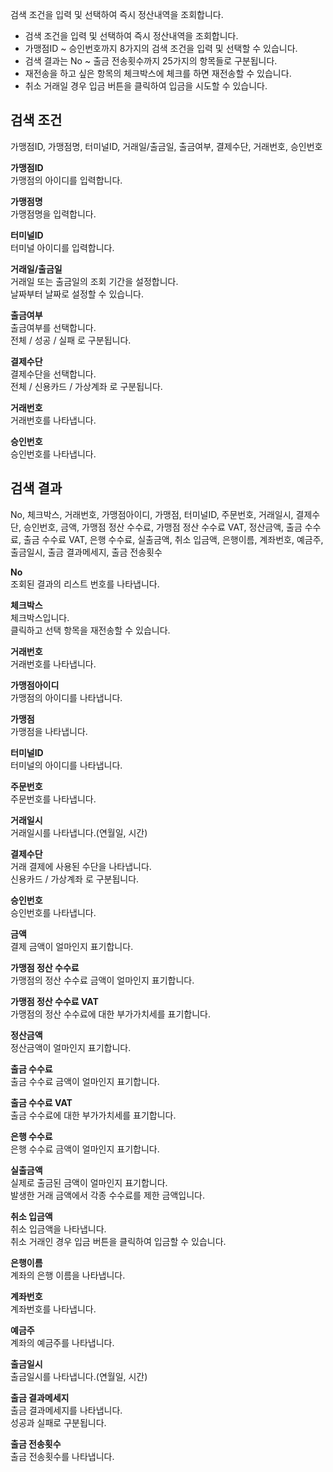 검색 조건을 입력 및 선택하여 즉시 정산내역을 조회합니다.

- 검색 조건을 입력 및 선택하여 즉시 정산내역을 조회합니다.
- 가맹점ID ~ 승인번호까지 8가지의 검색 조건을 입력 및 선택할 수 있습니다.
- 검색 결과는 No ~ 출금 전송횟수까지 25가지의 항목들로 구분됩니다.
- 재전송을 하고 싶은 항목의 체크박스에 체크를 하면 재전송할 수 있습니다.
- 취소 거래일 경우 입금 버튼을 클릭하여 입금을 시도할 수 있습니다.

## 검색 조건
가맹점ID, 가맹점명, 터미널ID, 거래일/출금일, 출금여부, 결제수단, 거래번호, 승인번호

**가맹점ID**
<br>가맹점의 아이디를 입력합니다.

**가맹점명**
<br>가맹점명을 입력합니다.

**터미널ID**
<br>터미널 아이디를 입력합니다.

**거래일/출금일**
<br>거래일 또는 출금일의 조회 기간을 설정합니다.
<br>날짜부터 날짜로 설정할 수 있습니다.

**출금여부**
<br>출금여부를 선택합니다.
<br>전체 / 성공 / 실패 로 구분됩니다.

**결제수단**
<br>결제수단을 선택합니다.
<br>전체 / 신용카드 / 가상계좌 로 구분됩니다.

**거래번호**
<br>거래번호를 나타냅니다.

**승인번호**
<br>승인번호를 나타냅니다.



## 검색 결과
No, 체크박스, 거래번호, 가맹점아이디, 가맹점, 터미널ID, 주문번호, 거래일시, 결제수단, 승인번호, 금액, 가맹점 정산 수수료, 가맹점 정산 수수료 VAT, 정산금액, 출금 수수료, 출금 수수료 VAT, 은행 수수료, 실출금액, 취소 입금액, 은행이름, 계좌번호, 예금주, 출금일시, 출금 결과메세지, 출금 전송횟수

**No**
<br>조회된 결과의 리스트 번호를 나타냅니다.

**체크박스**
<br>체크박스입니다.
<br>클릭하고 선택 항목을 재전송할 수 있습니다.

**거래번호**
<br>거래번호를 나타냅니다.

**가맹점아이디**
<br>가맹점의 아이디를 나타냅니다.

**가맹점**
<br>가맹점을 나타냅니다.

**터미널ID**
<br>터미널의 아이디를 나타냅니다.

**주문번호**
<br>주문번호를 나타냅니다.

**거래일시**
<br>거래일시를 나타냅니다.(연월일, 시간)

**결제수단**
<br>거래 결제에 사용된 수단을 나타냅니다.
<br>신용카드 / 가상계좌 로 구분됩니다.

**승인번호**
<br>승인번호를 나타냅니다.

**금액**
<br>결제 금액이 얼마인지 표기합니다.

**가맹점 정산 수수료**
<br>가맹점의 정산 수수료 금액이 얼마인지 표기합니다.

**가맹점 정산 수수료 VAT**
<br>가맹점의 정산 수수료에 대한 부가가치세를 표기합니다.

**정산금액**
<br>정산금액이 얼마인지 표기합니다.

**출금 수수료**
<br>출금 수수료 금액이 얼마인지 표기합니다.

**출금 수수료 VAT**
<br>출금 수수료에 대한 부가가치세를 표기합니다.

**은행 수수료**
<br>은행 수수료 금액이 얼마인지 표기합니다.

**실출금액**
<br>실제로 출금된 금액이 얼마인지 표기합니다.
<br>발생한 거래 금액에서 각종 수수료를 제한 금액입니다.

**취소 입금액**
<br>취소 입금액을 나타냅니다.
<br>취소 거래인 경우 입금 버튼을 클릭하여 입금할 수 있습니다.

**은행이름**
<br>계좌의 은행 이름을 나타냅니다.

**계좌번호**
<br>계좌번호를 나타냅니다.

**예금주**
<br>계좌의 예금주를 나타냅니다.

**출금일시**
<br>출금일시를 나타냅니다.(연월일, 시간)

**출금 결과메세지**
<br>출금 결과메세지를 나타냅니다.
<br>성공과 실패로 구분됩니다.

**출금 전송횟수**
<br>출금 전송횟수를 나타냅니다.

